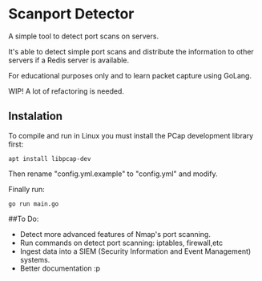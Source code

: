 # Scanport Detector

A simple tool to detect port scans on servers. 

It's able to detect simple port scans and distribute the information to other servers if a Redis server is available.

For educational purposes only and to learn packet capture using GoLang.

WIP! A lot of refactoring is needed.

## Instalation

To compile and run in Linux you must install the PCap development library first:
```
apt install libpcap-dev
```
Then rename "config.yml.example" to "config.yml" and modify.

Finally run:

```
go run main.go
```


##To Do:
- Detect more advanced features of Nmap's port scanning.
- Run commands on detect port scanning: iptables, firewall,etc
- Ingest data into a SIEM (Security Information and Event Management) systems.
- Better documentation :p
